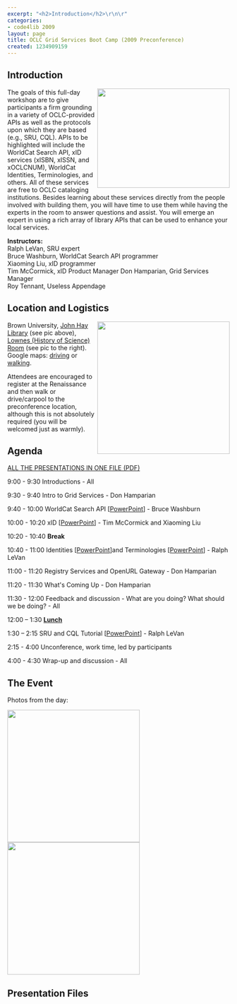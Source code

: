 ```yaml
---
excerpt: "<h2>Introduction</h2>\r\n\r"
categories:
- code4lib 2009
layout: page
title: OCLC Grid Services Boot Camp (2009 Preconference)
created: 1234909159
---
```

<h2>Introduction</h2>

<p><a href="http://roytennant.com/JohnHaylibrary.jpg"><img width="300" height="225" src="http://roytennant.com/JohnHaylibrary_s.jpg" border="0" align="right" /></a>The goals of this full-day workshop are to give participants a firm grounding in a variety of OCLC-provided APIs as well as the protocols upon which they are based (e.g., SRU, CQL). APIs to be highlighted will include the WorldCat Search API, xID services (xISBN, xISSN, and xOCLCNUM), WorldCat Identities, Terminologies, and others. All of these services are free to OCLC cataloging institutions. Besides learning about these services directly from the people involved with building them, you will have time to use them while having the experts in the room to answer questions and assist. You will emerge an expert in using a rich array of library APIs that can be used to enhance your local services. </p>
        <strong>Instructors:      </strong><br />
  Ralph LeVan, SRU expert <br />
  Bruce Washburn, WorldCat Search API programmer <br />
  Xiaoming Liu, xID programmer <br />
  Tim McCormick, xID Product Manager
  Don Hamparian, Grid Services Manager <br />
 Roy Tennant, Useless Appendage

<h2>Location and Logistics</h2>

<p><a href="http://picasaweb.google.com/bbuzzell/Code4libPreconfRooms?authkey=fq5GovG1jWo&feat=directlink#"><img border="0" src="http://roytennant.com/room.jpg" align="right" width="300" /></a>Brown University, <a href="http://dl.lib.brown.edu/libweb/about/hay/">John Hay Library</a> (see pic above), <a href="http://picasaweb.google.com/bbuzzell/Code4libPreconfRooms?authkey=fq5GovG1jWo&feat=directlink#">Lownes (History of Science) Room</a> (see pic to the right). Google maps: <a href="http://maps.google.com/maps?f=d&source=s_d&saddr=5+Avenue+of+the+Arts,+Providence,+RI+02903&daddr=20+Prospect+St,+Providence,+RI+02906&hl=en&geocode=&mra=ls&sll=41.830128,-71.416668&sspn=0.012343,0.017295&gl=us&ie=UTF8&ll=41.828706,-71.410961&spn=0.012344,0.017295&z=16">driving</a> or <a href="http://maps.google.com/maps?f=d&source=s_d&saddr=5+Avenue+of+the+Arts,+Providence,+RI+02903&daddr=20+Prospect+St,+Providence,+RI+02906&hl=en&geocode=&mra=ls&dirflg=w&sll=41.828706,-71.410961&sspn=0.012344,0.017295&gl=us&ie=UTF8&ll=41.827859,-71.410553&spn=0.012344,0.017295&z=16">walking</a>.</p>

<p>Attendees are encouraged to register at the Renaissance and then walk or drive/carpool to the preconference location, although this is not absolutely required (you will be welcomed just as warmly).</p>

<h2>Agenda</h2>

<p><a href="/files/oclc_bootcamp.pdf">ALL THE PRESENTATIONS IN ONE FILE (PDF)</a></p>

9:00 - 9:30 Introductions - All

9:30 - 9:40 Intro to Grid Services - Don Hamparian

9:40 - 10:00 WorldCat Search API [<a href="/files/WCSearchAPI.ppt">PowerPoint</a>] - Bruce Washburn

10:00 - 10:20 xID [<a href="/files/xID-presentation.ppt">PowerPoint</a>] - Tim McCormick and Xiaoming Liu

10:20 - 10:40 <b>Break</b>

10:40 - 11:00 Identities [<a href="/files/identities.ppt">PowerPoint</a>]and Terminologies [<a href="/files/terminologies.ppt">PowerPoint</a>] - Ralph LeVan

11:00 - 11:20 Registry Services and OpenURL Gateway - Don Hamparian

11:20 - 11:30 What's Coming Up - Don Hamparian

11:30 - 12:00 Feedback and discussion - What are you doing? What should we be doing? - All

12:00 – 1:30 <b><a href="http://tinyurl.com/cu9frf">Lunch</a></b>

1:30 – 2:15 SRU and CQL Tutorial [<a href="/files/SRU-CQL.ppt">PowerPoint</a>] - Ralph LeVan

2:15 - 4:00 Unconference, work time, led by participants

4:00 - 4:30 Wrap-up and discussion - All 

<h2>The Event</h2>

Photos from the day:

<p><a href="http://roytennant.com/precon1.jpg"><img align="left" width="300" border="0" src="http://roytennant.com/precon1_s.jpg" /></a>&nbsp;&nbsp;&nbsp;<a href="http://roytennant.com/precon2.jpg"><img align="rigth" width="300" border="0" src="http://roytennant.com/precon2_s.jpg" /></a></p>


<h2>Presentation Files</h2>
